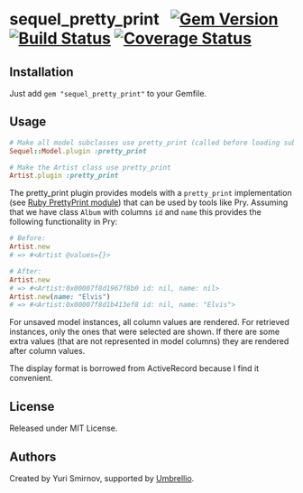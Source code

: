 # sequel_pretty_print   [![Gem Version](https://badge.fury.io/rb/sequel_pretty_print.svg)](https://badge.fury.io/rb/sequel_pretty_print) [![Build Status](https://travis-ci.org/umbrellio/sequel_pretty_print.svg?branch=master)](https://travis-ci.org/umbrellio/sequel_pretty_print) [![Coverage Status](https://coveralls.io/repos/github/umbrellio/sequel_pretty_print/badge.svg?branch=master)](https://coveralls.io/github/umbrellio/sequel_pretty_print?branch=master)

## Installation
Just add `gem "sequel_pretty_print"` to your Gemfile.

## Usage

```ruby
# Make all model subclasses use pretty_print (called before loading subclasses)
Sequel::Model.plugin :pretty_print

# Make the Artist class use pretty_print
Artist.plugin :pretty_print
```

The pretty_print plugin provides models with a `pretty_print` implementation (see [Ruby PrettyPrint module](http://ruby-doc.org/stdlib/libdoc/prettyprint/rdoc/PrettyPrint.html)) that can be used by tools like Pry. Assuming that we have class `Album` with columns `id` and `name` this provides the following functionality in Pry:

```ruby
# Before:
Artist.new
# => #<Artist @values={}>

# After:
Artist.new
# => #<Artist:0x00007f8d1967f8b0 id: nil, name: nil>
Artist.new(name: "Elvis")
# => #<Artist:0x00007f8d1b413ef8 id: nil, name: "Elvis">
```

For unsaved model instances, all column values are rendered. For retrieved instances, only the ones that were selected are shown. If there are some extra values (that are not represented in model columns) they are rendered after column values.

The display format is borrowed from ActiveRecord because I find it convenient.

## License
Released under MIT License.

## Authors
Created by Yuri Smirnov, supported by [Umbrellio](https://umbrellio.biz).
